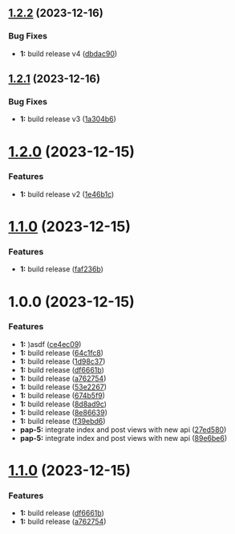 ## [1.2.2](https://github.com/necodeus/blog-nuxt/compare/v1.2.1...v1.2.2) (2023-12-16)


### Bug Fixes

* **1:** build release v4 ([dbdac90](https://github.com/necodeus/blog-nuxt/commit/dbdac90fe0d8c31ea04ca7692d8ad7d7badb3b74))

## [1.2.1](https://github.com/necodeus/blog-nuxt/compare/v1.2.0...v1.2.1) (2023-12-16)


### Bug Fixes

* **1:** build release v3 ([1a304b6](https://github.com/necodeus/blog-nuxt/commit/1a304b6a241e6f13edd39d55193e38f26d1e6f4a))

# [1.2.0](https://github.com/necodeus/blog-nuxt/compare/v1.1.0...v1.2.0) (2023-12-15)


### Features

* **1:** build release v2 ([1e46b1c](https://github.com/necodeus/blog-nuxt/commit/1e46b1cf3b84c6ee7baacdae86e1d5ec84bd9a61))

# [1.1.0](https://github.com/necodeus/blog-nuxt/compare/v1.0.0...v1.1.0) (2023-12-15)


### Features

* **1:** build release ([faf236b](https://github.com/necodeus/blog-nuxt/commit/faf236b34d5fd9eafc9112325ba4977dc4c46143))

# 1.0.0 (2023-12-15)


### Features

* **1:** )asdf ([ce4ec09](https://github.com/necodeus/blog-nuxt/commit/ce4ec09995d0a5ec25b66673ca4e7b1cae8c4e4a))
* **1:** build release ([64c1fc8](https://github.com/necodeus/blog-nuxt/commit/64c1fc807a48a1723da0efc0fb1d4443ad113127))
* **1:** build release ([1d98c37](https://github.com/necodeus/blog-nuxt/commit/1d98c37a63713226a1399442511b635af56d905b))
* **1:** build release ([df6661b](https://github.com/necodeus/blog-nuxt/commit/df6661b08774786307be852f1d5b7f8715d0b418))
* **1:** build release ([a762754](https://github.com/necodeus/blog-nuxt/commit/a762754e0e2e033abcbe3c36004b8eeac77a2b2e))
* **1:** build release ([53e2267](https://github.com/necodeus/blog-nuxt/commit/53e2267c7bae82876a8037182ae5e0823b7b2b1e))
* **1:** build release ([674b5f9](https://github.com/necodeus/blog-nuxt/commit/674b5f91349f1248f63cf083e0c1eff18e9c1315))
* **1:** build release ([8d8ad9c](https://github.com/necodeus/blog-nuxt/commit/8d8ad9cb03305191c8a2fa0c3ce0034a56bdeca0))
* **1:** build release ([8e86639](https://github.com/necodeus/blog-nuxt/commit/8e8663945e5e86ebc0951dbce4e8cb3f9d83aa98))
* **1:** build release ([f39ebd6](https://github.com/necodeus/blog-nuxt/commit/f39ebd6c8190571e07712d210538b120f39888cd))
* **pap-5:** integrate index and post views with new api ([27ed580](https://github.com/necodeus/blog-nuxt/commit/27ed580190e6109a8ec7d2f67a9d5305924693ec))
* **pap-5:** integrate index and post views with new api ([89e6be6](https://github.com/necodeus/blog-nuxt/commit/89e6be6c7dc27acd620e1954fc95df46a7feeced))

# [1.1.0](https://github.com/necodeus/blog-nuxt/compare/v1.0.0...v1.1.0) (2023-12-15)


### Features

* **1:** build release ([df6661b](https://github.com/necodeus/blog-nuxt/commit/df6661b08774786307be852f1d5b7f8715d0b418))
* **1:** build release ([a762754](https://github.com/necodeus/blog-nuxt/commit/a762754e0e2e033abcbe3c36004b8eeac77a2b2e))
